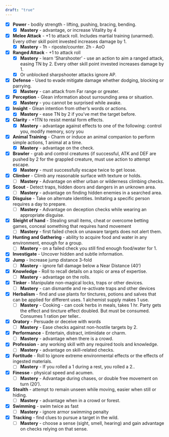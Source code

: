 ```yaml
---
draft: "true"
---
```


- [x] **Power** - bodily strength - lifting, pushing, bracing, bending.
	- [x] **Mastery** - advantage, or increase Vitality by 4
- [x] **Melee Attack** - +1 to attack roll. Includes martial training (unarmed). Every other skill point invested increases damage by 1.
	- [x] **Mastery** - 1h - riposte/counter. 2h - AoO 
- [x] **Ranged Attack** - +1 to attack roll 
	- [x] **Mastery** - learn ‘Sharshooter’ -  use an action to aim a ranged attack, easing TN by 2.  Every other skill point invested increases damage by 1. 
	- [x] Or unblocked sharpshooter attacks ignore AP.
- [x] **Defense** - Used to evade mitigate damage whether dodging, blocking or parrying.
	- [x] **Mastery** - can attack from Far range or greater.
- [x] **Perception** - Glean information about surrounding area or situation.
	- [x] **Mastery** - you cannot be surprised while awake.
- [x] **Insight** - Glean intention from other’s words or actions.
	- [x] **Mastery** - ease TN by 2 if you’ve met the target before.
- [x] **Clarity** - +1TN to resist mental form effects.
	- [x] **Mastery** - advantage against effects to one of the following: control you, modify memory, scry you
- [x] **Animal Training** - Charm or induce an animal companion to perform simple actions, 1 animal at a time.
	- [x] **Mastery** - advantage on the check.
- [x] **Brawler** - grab and control creatures (if successful, ATK and DEF are pushed by 2 for the grappled creature, must use action to attempt escape.
	- [x] **Mastery** - must successfully escape twice to get loose.
- [x] **Climber** - Climb any reasonable surface with texture or holds.
	- [ ] **Mastery** - Advantage on either urban or wilderness climbing checks.
- [x] **Scout** - Detect traps, hidden doors and dangers in an unknown area.
	- [ ] **Mastery** - advantage on finding hidden enemies in a searched area.
- [x] **Disguise** - Take on alternate identities. Imitating a specific person requires a day to prepare.
	- [ ] **Mastery** - Advantage on deception checks while wearing an appropriate disguise.
- [x] **Sleight of hand** - Stealing small items, cheat or overcome betting games, conceal something that requires hand movement
	- [ ] **Mastery** - first failed check on unaware targets does not alert them.
- [x] **Hunting and Gathering** - ability to acquire food and water in any environment, enough for a group.
	- [ ] **Mastery** - on a failed check you still find enough food/water for 1.
- [x] **Investigate** - Uncover hidden and subtle information.
- [x] **Jump** - Increase jump distance 3-fold
	- [ ] **Mastery** - ignore fall damage below a Near Distance (40’)
- [x] **Knowledge** - Roll to recall details on a topic or area of expertise.
	- [ ] **Mastery** - advantage on the rolls.
- [x] **Tinker** - Manipulate non-magical locks, traps or other devices.
	- [ ] **Mastery** - can dismantle and re-activate traps and other devices
- [x] **Herbalism** - find and use plants for tinctures, potions and salves that can be applied for different uses. 1 alchemist supply makes 1 use.
	- [ ] **Mastery** - Cooking - can cook herbs in meals, takes 1 hr. Party gets the effect and tincture effect doubled. But must be consumed. Consumes 1 ration per teller.. 
- [x] **Oratory** - Persuade or deceive with words
	- [ ] **Mastery** - Ease checks against non-hostile targets by 2.
- [x] **Performance** - Entertain, distract, intimidate or charm.
	- [ ] **Mastery** - advantage when there is a crowd.
- [x] **Profession** - any working skill with any required tools and knowledge.
	- [ ] **Mastery** - advantage on skill-related checks.
- [x] **Fortitude** - Roll to ignore extreme environmental effects or the effects of ingested materials.
	- [ ] **Mastery** - If you rolled a 1 during a rest, you rolled a 2..
- [x] **Finesse** - physical speed and acumen. 
	- [ ] **Mastery** - Advantage during chases, or double free movement on turn (20’).
- [x] **Stealth** - attempt to remain unseen while moving, easier when still or hiding.
	- [ ] **Mastery** - advantage when in a crowd or forest.
- [x] **Swimming** - swim twice as fast
	- [ ] **Mastery** - ignore armor swimming penalty
- [x] **Tracking** - find clues to pursue a target in the wild.
	- [ ] **Mastery** - choose a sense (sight, smell, hearing) and gain advantage on checks relying on that sense.
